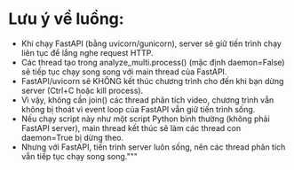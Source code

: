 # Lưu ý về luồng:
- Khi chạy FastAPI (bằng uvicorn/gunicorn), server sẽ giữ tiến trình chạy liên tục để lắng nghe request
 HTTP.
- Các thread tạo trong analyze_multi.process() (mặc định daemon=False) sẽ tiếp tục chạy song song 
với main thread của FastAPI.
- FastAPI/uvicorn sẽ KHÔNG kết thúc chương trình cho đến khi bạn dừng server (Ctrl+C hoặc kill process).
- Vì vậy, không cần join() các thread phân tích video, chương trình vẫn không bị thoát vì event loop 
của FastAPI vẫn giữ tiến trình sống.
- Nếu chạy script này như một script Python bình thường (không phải FastAPI server), main thread kết 
thúc sẽ làm các thread con daemon=True bị dừng theo.
- Nhưng với FastAPI, tiến trình server luôn sống, nên các thread phân tích vẫn tiếp tục chạy song song."""